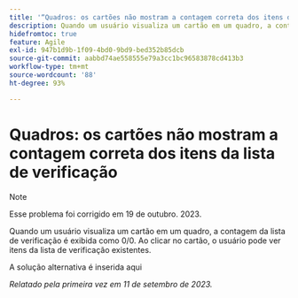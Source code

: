 ```yaml
---
title: '“Quadros: os cartões não mostram a contagem correta dos itens da lista de verificação”'
description: Quando um usuário visualiza um cartão em um quadro, a contagem da lista de verificação é exibida como 0/0. Ao clicar no cartão, o usuário pode ver itens da lista de verificação existentes.
hidefromtoc: true
feature: Agile
exl-id: 947b1d9b-1f09-4bd0-9bd9-bed352b85dcb
source-git-commit: aabbd74ae558555e79a3cc1bc96583878cd413b3
workflow-type: tm+mt
source-wordcount: '88'
ht-degree: 93%

---
```


# Quadros: os cartões não mostram a contagem correta dos itens da lista de verificação

>[!NOTE]
>
>Esse problema foi corrigido em 19 de outubro. 2023.

Quando um usuário visualiza um cartão em um quadro, a contagem da lista de verificação é exibida como 0/0. Ao clicar no cartão, o usuário pode ver itens da lista de verificação existentes.

A solução alternativa é inserida aqui

_Relatado pela primeira vez em 11 de setembro de 2023._

